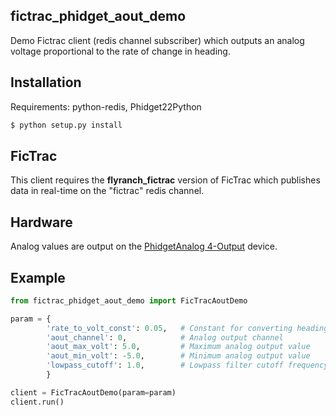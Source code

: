 ## fictrac_phidget_aout_demo 

Demo Fictrac client (redis channel subscriber) which outputs an analog voltage
proportional to the rate of change in heading. 

## Installation

Requirements: python-redis, Phidget22Python

```bash
$ python setup.py install 

```

## FicTrac

This client requires the **flyranch_fictrac** version of FicTrac which publishes
data in real-time on the "fictrac" redis channel.

## Hardware

Analog values are output on the [PhidgetAnalog 4-Output](https://www.phidgets.com/?tier=3&catid=2&pcid=1&prodid=1018) device.




## Example

``` python
from fictrac_phidget_aout_demo import FicTracAoutDemo

param = { 
        'rate_to_volt_const': 0.05,   # Constant for converting heading rate to voltage
        'aout_channel': 0,            # Analog output channel
        'aout_max_volt': 5.0,         # Maximum analog output value
        'aout_min_volt': -5.0,        # Minimum analog output value
        'lowpass_cutoff': 1.0,        # Lowpass filter cutoff frequency
        }

client = FicTracAoutDemo(param=param)
client.run()

```



